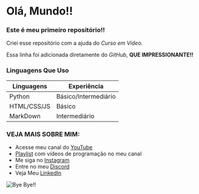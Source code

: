 # Olá, Mundo!!

### Este é meu **primeiro repositório!!**
Criei esse repositório com a ajuda do *_Curso em Vídeo._*

Essa linha foi adicionada diretamente do _GitHub_, **QUE IMPRESSIONANTE!!**

###  Linguagens Que Uso 
| Linguagens | Experiência |
| --- | ---
| Python | Básico/Intermediário |
| HTML/CSS/JS | Básico |
| MarkDown | Intermediário |

### VEJA MAIS SOBRE MIM:


   * Acesse meu canal do [YouTube](https://youtube.com/gamesantos)
* [Playlist](https://www.youtube.com/playlist?list=PLgjMn24Q0KieV-qjUQuhPn4DWmU5DUsAJ) com vídeos de programação no meu canal 
 * Me siga no [Instagram](https://instagram.com/pedro_henriquebraga)
 * Entre no meu [Discord](https://discord.gg/626zVxa)
 * Veja Meu [LinkedIn](https://www.linkedin.com/in/pedro-henrique-3214251a4)
 
![Bye Bye!!](https://user-images.githubusercontent.com/62728884/78843508-576f5680-79d9-11ea-9f55-b618848ae94d.gif)
